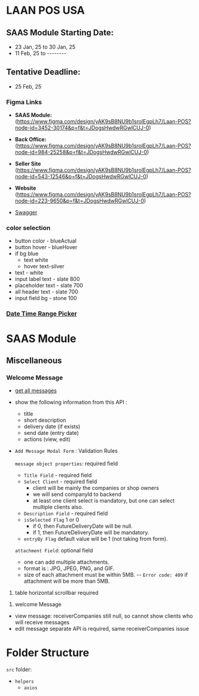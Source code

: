 # LAAN POS USA

## SAAS Module Starting Date:

- 23 Jan, 25 to 30 Jan, 25
- 11 Feb, 25 to --------

## Tentative Deadline:

- 25 Feb, 25

### Figma Links

- **SAAS Module:** (https://www.figma.com/design/yAK9sB8NU9b1srolEgpLh7/Laan-POS?node-id=3452-30174&p=f&t=JDogsHwdwRGwlCUJ-0)

- **Back Office:** (https://www.figma.com/design/yAK9sB8NU9b1srolEgpLh7/Laan-POS?node-id=984-25258&p=f&t=JDogsHwdwRGwlCUJ-0)

- **Seller Site** (https://www.figma.com/design/yAK9sB8NU9b1srolEgpLh7/Laan-POS?node-id=543-12546&p=f&t=JDogsHwdwRGwlCUJ-0)

- **Website** (https://www.figma.com/design/yAK9sB8NU9b1srolEgpLh7/Laan-POS?node-id=223-9650&p=f&t=JDogsHwdwRGwlCUJ-0)

- [Swagger](http://192.168.0.29:8800/webjars/swagger-ui/index.html)

### color selection

- button color - blueActual
- button hover - blueHover
- if bg blue
  - text white
  - hover text-silver
- text - white
- input label text - slate 800
- placeholder text - slate 700
- all header text - slate 700
- input field bg - stone 100

### [Date Time Range Picker](https://projects.wojtekmaj.pl/react-datetimerange-picker/)

# SAAS Module

## Miscellaneous

### Welcome Message

- [get all messages](http://192.168.0.29:8800/setup-ws/api/v1/message/get-all-message?companyId=2&userId=401&appId=4)
- show the following information from this API :
  - title
  - short description
  - delivery date (if exists)
  - send date (entry date)
  - actions (view, edit)
- `Add Message Modal Form` : Validation Rules <br><br>
  `message object properties`: required field

  - `Title Field` - required field
  - `Select Client` - required field
    - client will be mainly the companies or shop owners
    - we will send companyId to backend
    - at least one client select is mandatory, but one can select multiple clients also.
  - `Description Field` - required field
  - `isSelected Flag` 1 or 0
    - if 0, then FutureDeliveryDate will be null.
    - if 1, then FutureDeliveryDate will be mandatory.
  - `entryBy Flag` default value will be 1 (not taking from form).

  `attachment Field`: optional field

  - one can add multiple attachments.
  - format is : JPG, JPEG, PNG, and GIF.
  - size of each attachment must be within 5MB. -- `Error code: 409` if attachment will be more than 5MB.

<!-- //! FRONTEND ISSUES  -->

1. table horizontal scrollbar required

<!-- //!  BACKEND ISSUES  -->

1. welcome Message

- view message: receiverCompanies still null, so cannot show clients who will receive messages
- edit message separate API is required, same receiverCompanies issue

# Folder Structure

`src` folder:

- `helpers`
  - `axios`
